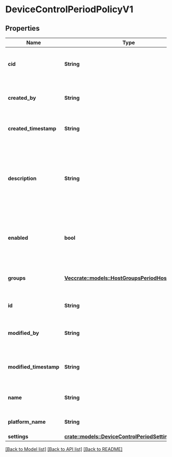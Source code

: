 # DeviceControlPeriodPolicyV1

## Properties

Name | Type | Description | Notes
------------ | ------------- | ------------- | -------------
**cid** | **String** | The customer id associated with the policy |
**created_by** | **String** | The email of the user which created the policy |
**created_timestamp** | **String** | The time at which the policy was created |
**description** | **String** | The description of a policy. Use this field to provide a high level summary of what this policy enforces |
**enabled** | **bool** | If a policy is enabled it will be used during the course of policy evaluation |
**groups** | [**Vec<crate::models::HostGroupsPeriodHostGroupV1>**](host_groups.HostGroupV1.md) | The groups that are currently attached to the policy |
**id** | **String** | The unique id of the policy |
**modified_by** | **String** | The email of the user which last modified the policy |
**modified_timestamp** | **String** | The time at which the policy was last modified |
**name** | **String** | The human readable name of the policy |
**platform_name** | **String** | The name of the platform |
**settings** | [**crate::models::DeviceControlPeriodSettingsRespV1**](device_control.SettingsRespV1.md) |  |

[[Back to Model list]](../README.md#documentation-for-models) [[Back to API list]](../README.md#documentation-for-api-endpoints) [[Back to README]](../README.md)
